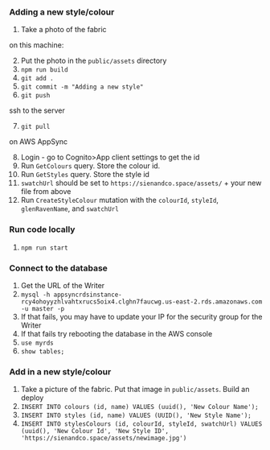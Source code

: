 ### Adding a new style/colour

1. Take a photo of the fabric

on this machine:

2. Put the photo in the `public/assets` directory
3. `npm run build`
4. `git add .`
5. `git commit -m "Adding a new style"`
6. `git push`

ssh to the server

7. `git pull`

on AWS AppSync

8. Login - go to Cognito>App client settings to get the id
9. Run `GetColours` query. Store the colour id.
10. Run `GetStyles` query. Store the style id
11. `swatchUrl` should be set to `https://sienandco.space/assets/` + your new file from above
12. Run `CreateStyleColour` mutation with the `colourId`, `styleId`, `glenRavenName`, and `swatchUrl`

### Run code locally

1. `npm run start`

### Connect to the database

1. Get the URL of the Writer
2. `mysql -h appsyncrdsinstance-rcy4ohoyyzhlvahtxrucs5oix4.clghn7faucwg.us-east-2.rds.amazonaws.com -u master -p`
3. If that fails, you may have to update your IP for the security group for the Writer
4. If that fails try rebooting the database in the AWS console
5. `use myrds`
6. `show tables;`

### Add in a new style/colour

1. Take a picture of the fabric. Put that image in `public/assets`. Build an deploy
2. `INSERT INTO colours (id, name) VALUES (uuid(), 'New Colour Name');`
3. `INSERT INTO styles (id, name) VALUES (UUID(), 'New Style Name');`
4. `INSERT INTO stylesColours (id, colourId, styleId, swatchUrl) VALUES (uuid(), 'New Colour Id', 'New Style ID', 'https://sienandco.space/assets/newimage.jpg')`
